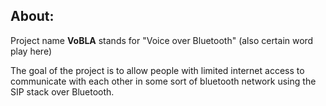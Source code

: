 ## About:

Project name **VoBLA** stands for "Voice over Bluetooth" (also certain word play here)

The goal of the project is to allow people with limited internet access to communicate with each other in some sort of bluetooth network using the SIP stack over Bluetooth.